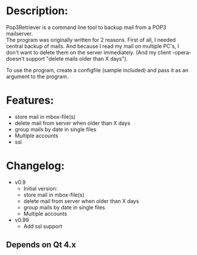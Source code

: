 Description:
===========
Pop3Retriever is a command line tool to backup mail from a POP3 mailserver.  
The program was originally written for 2 reasons. First of all, I needed central backup of mails. And because I read my mail on multiple PC's, I don't want to delete them on the server immediately. (And my client -opera- doesn't support "delete mails older than X days").  

To use the program, create a configfile (sample included) and pass it as an argument to the program.

Features:
========
- store mail in mbox-file(s)
- delete mail from server when older than X days
- group mails by date in single files
- Multiple accounts
- ssl

Changelog:
=========
- v0.9
    - Initial version:
    - store mail in mbox-file(s)
    - delete mail from server when older than X days
    - group mails by date in single files
    - Multiple accounts
- v0.99
    - Add ssl support

Depends on  Qt 4.x
------------------
